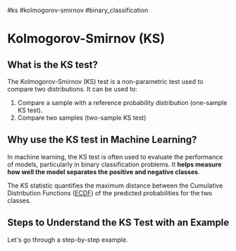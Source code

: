 #ks #kolmogorov-smirnov #binary_classification
# Kolmogorov-Smirnov (KS)

## What is the KS test?

The Kolmogorov-Smirnov (KS) test is a non-parametric test used to compare two distributions. It can be used to:

1. Compare a sample with a reference probability distribution (one-sample KS test).
2. Compare two samples (two-sample KS test)

## Why use the KS test in Machine Learning?


In machine learning, the KS test is often used to evaluate the performance of models, particularly in binary classification problems. It **helps measure how well the model separates the positive and negative classes**. 

The KS statistic quantifies the maximum distance between the Cumulative Distribution Functions ([ECDF](ECDF.md)) of the predicted probabilities for the two classes.


## Steps to Understand the KS Test with an Example

Let's go through a step-by-step example.

